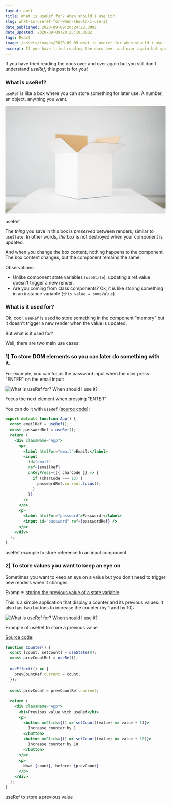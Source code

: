 ```yaml
---
layout: post
title: What is useRef for? When should I use it?
slug: what-is-useref-for-when-should-i-use-it
date_published: 2020-09-09T20:24:22.000Z
date_updated: 2020-09-09T20:25:10.000Z
tags: React
image: /assets/images/2020-09-09-what-is-useref-for-when-should-i-use-it/cover.png
excerpt: If you have tried reading the docs over and over again but you still don't understand useRef, this post is for you!
---
```


If you have tried reading the docs over and over again but you still don't understand _useRef_, this post is for you!

### What is useRef?

`useRef` is like a box where you can store something for later use. A number, an object, anything you want.

![What is useRef for? When should I use it?](/assets/images/2020-09-09-what-is-useref-for-when-should-i-use-it/box.png)
<figcaption>useRef</figcaption>

The _thing_ you save in this box is _preserved_ between renders, similar to `useState`. In other words, _the box_ is not destroyed when your component is updated.

And when you change the box content, nothing happens to the component. The box content changes, but the component remains the same.

Observations:

- Unlike component state variables (`useState`), updating a ref value doesn't trigger a new render.
- Are you coming from class components? Ok, it is like storing something in an instance variable (`this.value = someValue`).

### What is it used for?

Ok, cool. `useRef` is used to store something in the component "memory" but it doesn't trigger a new render when the value is updated.

But what is it used for?

Well, there are two main use cases:

### 1) **To store DOM elements** so you can later do something with it.

For example, you can focus the password input when the user press "ENTER" on the email input:

![What is useRef for? When should I use it?](https://codewithnico.com/content/images/2020/09/no-click.gif)
<figcaption>Focus the next element when pressing "ENTER"</figcaption>

You can do it with `useRef` ([source code](https://codesandbox.io/s/nostalgic-torvalds-irewu?file=/src/App.js)):

```jsx
export default function App() {
  const emailRef = useRef();
  const passwordRef = useRef();
  return (
    <div className="App">
      <p>
        <label htmlFor="email">Email:</label>
        <input
          id="email"
          ref={emailRef}
          onKeyPress={({ charCode }) => {
            if (charCode === 13) {
              passwordRef.current.focus();
            }
          }}
        />
      </p>
      <p>
        <label htmlFor="password">Password:</label>
        <input id="password" ref={passwordRef} />
      </p>
    </div>
  );
}
```
<figcaption>useRef example to store reference to an input component</figcaption>

### 2) To store values you want to keep an eye on

Sometimes you want to keep an eye on a value but you don't need to trigger new renders when it changes.

Example: [storing the previous value of a state variable](https://reactjs.org/docs/hooks-faq.html#how-to-get-the-previous-props-or-state).

This is a simple application that display a counter and its previous values. It also has two buttons to increase the counter (by 1 and by 10):

![What is useRef for? When should I use it?](https://codewithnico.com/content/images/2020/09/Sep-09-2020-17-16-14.gif)
<figcaption>Example of useRef to store a previous value</figcaption>

[Source code](https://codesandbox.io/s/previous-value-with-useref-doh5p):

```jsx
function Counter() {
  const [count, setCount] = useState(0);
  const prevCountRef = useRef();

  useEffect(() => {
    prevCountRef.current = count;
  });

  const prevCount = prevCountRef.current;

  return (
    <div className="App">
      <h1>Previous value with useRef</h1>
      <p>
        <button onClick={() => setCount((value) => value + 1)}>
          Increase counter by 1
        </button>
        <button onClick={() => setCount((value) => value + 10)}>
          Increase counter by 10
        </button>
      </p>
      <p>
        Now: {count}, before: {prevCount}
      </p>
    </div>
  );
}

```
<figcaption>useRef to store a previous value</figcaption>
